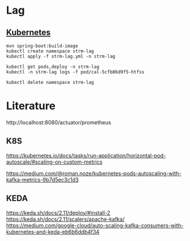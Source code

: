 # Lag

## [Kubernetes](https://kubernetes.io/)
```
mvn spring-boot:build-image
kubectl create namespace strm-lag
kubectl apply -f strm-lag.yml -n strm-lag
```

```
kubectl get pods,deploy -n strm-lag
kubectl -n strm-lag logs -f pod/cal-5cfb86d9f5-htfss
```

```
kubectl delete namespace strm-lag
```

# Literature
http://localhost:8080/actuator/prometheus
## K8S
https://kubernetes.io/docs/tasks/run-application/horizontal-pod-autoscale/#scaling-on-custom-metrics

https://medium.com/@roman.noze/kubernetes-pods-autoscaling-with-kafka-metrics-9b7d5ec3c1d3

## KEDA
https://keda.sh/docs/2.11/deploy/#install-2
https://keda.sh/docs/2.11/scalers/apache-kafka/
https://medium.com/google-cloud/auto-scaling-kafka-consumers-with-kubernetes-and-keda-eb6b6ddb4f34